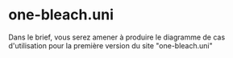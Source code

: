 # one-bleach.uni
Dans le brief, vous serez amener à produire le diagramme de cas d'utilisation pour la première version du site "one-bleach.uni"
